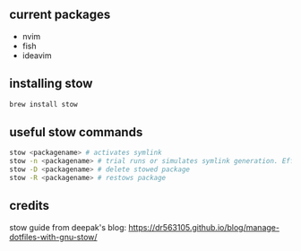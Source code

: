 
## current packages

* nvim
* fish
* ideavim

## installing stow

```bash
brew install stow
```

## useful stow commands

```bash
stow <packagename> # activates symlink
stow -n <packagename> # trial runs or simulates symlink generation. Effective for checking for errors
stow -D <packagename> # delete stowed package
stow -R <packagename> # restows package
```

## credits

stow guide from deepak's blog: https://dr563105.github.io/blog/manage-dotfiles-with-gnu-stow/
